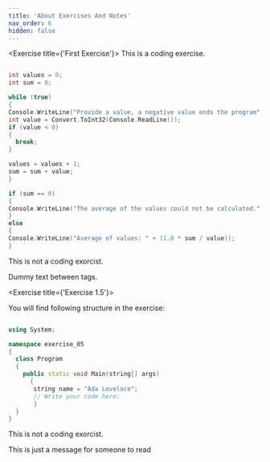 ```yaml
---
title: 'About Exercises And Notes'
nav_order: 6
hidden: false
---
```


<Exercise title={'First Exercise'}>
This is a coding exercise.

  ```cpp

int values = 0;
int sum = 0;

while (true)
{
  Console.WriteLine("Provide a value, a negative value ends the program");
  int value = Convert.ToInt32(Console.ReadLine());
  if (value < 0)
  {
    break;
  }

  values = values + 1;
  sum = sum + value;
}

if (sum == 0)
{
  Console.WriteLine("The average of the values could not be calculated.");
}
else
{
  Console.WriteLine("Average of values: " + (1.0 * sum / value));
}
```
  
This is not a coding exorcist.
</Exercise>

Dummy text between tags.

<Exercise title={'Exercise 1.5'}>

You will find following structure in the exercise:

```cpp

using System;

namespace exercise_05
{
  class Program
  {
    public static void Main(string[] args)
      {
       string name = "Ada Lovelace";
       // Write your code here:
       }
  }
}
```

This is not a coding exorcist.
</Exercise>

<Note>This is just a message for someone to read</Note>
